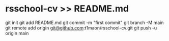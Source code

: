 # rsschool-cv >> README.md
git init
git add README.md
git commit -m "first commit"
git branch -M main
git remote add origin git@github.com:t1maon/rsschool-cv.git
git push -u origin main
